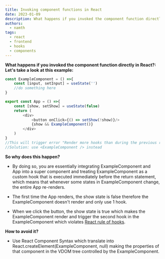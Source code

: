 ```yaml
---
title: Invoking component functions in React
date: 2023-01-09
description: What happens if you invoked the component function directly in React?
authors:
  - namth
tags:
  - react
  - frontend
  - hooks
  - components
---
```


**What happens if you invoked the component function directly in React?:
Let's take a look at this example:**
```javascript 
const ExampleComponent = () =>{
    const [input, setInput] = useState('')
    //do something here
}

export const App = () =>{
    const [show, setShow] = useState(false) 
    return (
        <div>
            <button onClick={() => setShow(!show)}/>
            {show && ExampleComponent()}
        </div>
    )
}
//This will trigger error "Render more hooks than during the previous render"
//Solution: use <ExampleComponent /> instead
```

**So why does this happen?**
- By doing so, you are essentially integrating ExampleComponent and App into a super component and treating ExampleComponent as a custom hook that is executed immediately before the return statement, which means that whenever some states in ExampleComponent change, the entire App re-renders.

- The first time the App renders, the show state is false therefore the ExampleComponent doesn't render and only use 1 hook.

- When we click the button, the show state is true which makes the ExampleComponent render and trigger the second hook in the ExampleComponent which violates [React rule of hooks](https://reactjs.org/docs/hooks-rules.html).

**How to avoid it?**
- Use React Component Syntax <ExampleComponent /> which translate into React.createElement(ExampleComponent, null) making the properties of that component in the VDOM tree controlled by the ExampleComponent.

